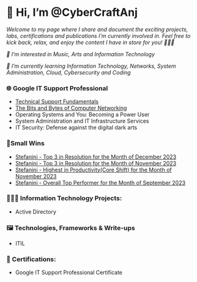 <h1>👋 Hi, I’m @CyberCraftAnj </h1>

_Welcome to my page where I share and document the exciting projects, labs, certifications and publications I'm currently involved in. Feel free to kick back, relax, and enjoy the content I have in store for you! 🚀🚀🚀_

_👀 I’m interested in Music, Arts and Information Technology_

_🌱 I’m currently learning Information Technology, Networks, System Administration, Cloud, Cybersecurity and Coding_

<h3>🌐 Google IT Support Professional</h3>

- [Technical Support Fundamentals](https://github.com/CyberCraftAnj/CyberCraftAnj/blob/main/Google%20IT%20Support%20Professional/Technical%20Support%20Fundamentals.md)
- [The Bits and Bytes of Computer Networking](https://github.com/CyberCraftAnj/CyberCraftAnj/blob/main/Google%20IT%20Support%20Professional/The%20Bits%20and%20Bytes%20of%20Computer%20Networking.md)
- Operating Systems and You: Becoming a Power User
- System Administration and IT Infrastructure Services
- IT Security: Defense against the digital dark arts

<h3>🚀Small Wins</h3>

- [Stefanini - Top 3 in Resolution for the Month of December 2023](https://github.com/CyberCraftAnj/CyberCraftAnj/tree/main/Small%20Wins/Stefanini)
- [Stefanini - Top 3 in Resolution for the Month of November 2023](https://github.com/CyberCraftAnj/CyberCraftAnj/blob/main/Small%20Wins/Stefanini/Top%203%20in%20Resolution%20for%20the%20Month%20of%20November.md)
- [Stefanini - Highest in Productivity(Core Shift) for the Month of November 2023](https://github.com/CyberCraftAnj/CyberCraftAnj/blob/main/Small%20Wins/Stefanini/Highest%20in%20Productivity(Core%20Shift)%20for%20the%20Month%20of%20November.md)
- [Stefanini - Overall Top Performer for the Month of September 2023](https://github.com/CyberCraftAnj/CyberCraftAnj/blob/main/Small%20Wins/Stefanini/Overall%20Top%20Performer%20for%20the%20Month%20of%20September.md)

<h3>👩🏻‍💻 Information Technology Projects:</h3>

- Active Directory

<h3>🖼️ Technologies, Frameworks & Write-ups</h3>

- ITIL

<h3>📜 Certifications:</h3>

- Google IT Support Professional Certificate


<!---
CyberCraftAnj/CyberCraftAnj is a ✨ special ✨ repository because its `README.md` (this file) appears on your GitHub profile.
You can click the Preview link to take a look at your changes.
--->
